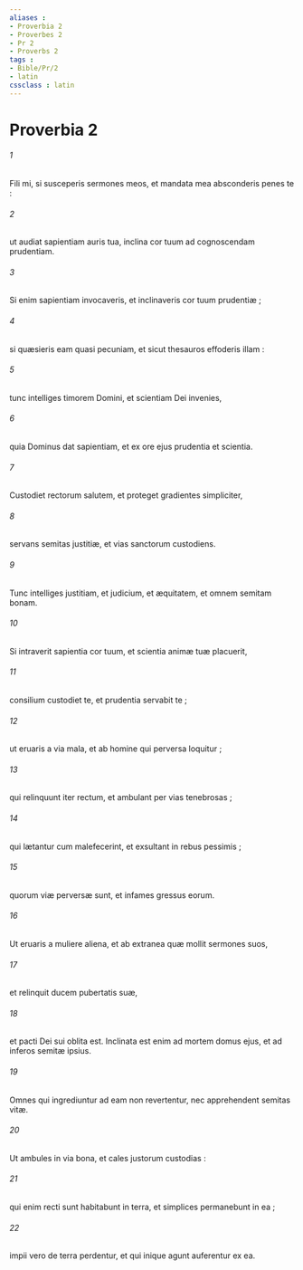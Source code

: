```yaml
---
aliases : 
- Proverbia 2
- Proverbes 2
- Pr 2
- Proverbs 2
tags : 
- Bible/Pr/2
- latin
cssclass : latin
---
```


# Proverbia 2

###### 1
Fili mi, si susceperis sermones meos, et mandata mea absconderis penes te :
###### 2
ut audiat sapientiam auris tua, inclina cor tuum ad cognoscendam prudentiam.
###### 3
Si enim sapientiam invocaveris, et inclinaveris cor tuum prudentiæ ;
###### 4
si quæsieris eam quasi pecuniam, et sicut thesauros effoderis illam :
###### 5
tunc intelliges timorem Domini, et scientiam Dei invenies,
###### 6
quia Dominus dat sapientiam, et ex ore ejus prudentia et scientia.
###### 7
Custodiet rectorum salutem, et proteget gradientes simpliciter,
###### 8
servans semitas justitiæ, et vias sanctorum custodiens.
###### 9
Tunc intelliges justitiam, et judicium, et æquitatem, et omnem semitam bonam.
###### 10
Si intraverit sapientia cor tuum, et scientia animæ tuæ placuerit,
###### 11
consilium custodiet te, et prudentia servabit te ;
###### 12
ut eruaris a via mala, et ab homine qui perversa loquitur ;
###### 13
qui relinquunt iter rectum, et ambulant per vias tenebrosas ;
###### 14
qui lætantur cum malefecerint, et exsultant in rebus pessimis ;
###### 15
quorum viæ perversæ sunt, et infames gressus eorum.
###### 16
Ut eruaris a muliere aliena, et ab extranea quæ mollit sermones suos,
###### 17
et relinquit ducem pubertatis suæ,
###### 18
et pacti Dei sui oblita est. Inclinata est enim ad mortem domus ejus, et ad inferos semitæ ipsius.
###### 19
Omnes qui ingrediuntur ad eam non revertentur, nec apprehendent semitas vitæ.
###### 20
Ut ambules in via bona, et cales justorum custodias :
###### 21
qui enim recti sunt habitabunt in terra, et simplices permanebunt in ea ;
###### 22
impii vero de terra perdentur, et qui inique agunt auferentur ex ea.
